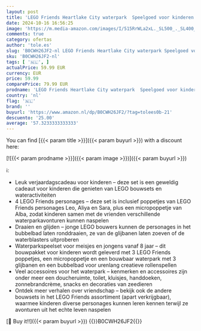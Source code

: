 ```yaml
---
layout: post
title: 'LEGO Friends Heartlake City waterpark  Speelgoed voor kinderen vanaf 8 jaar met 3 Poppetjes  een Micropoppetje  3 Glijbanen en een Bubbelbad  Rollenspel Cadeau voor Meisjes en Jongens 42630'
date: 2024-10-16 16:56:25
image: 'https://m.media-amazon.com/images/I/515RrWLa2xL._SL500_._SL400_.jpg'
comments: true
category: ofertas
author: 'tole.es'
slug: 'B0CWH26JF2-nl LEGO Friends Heartlake City waterpark Speelgoed voor...'
sku: 'B0CWH26JF2-nl'
tags: [ '🇳🇱', ]
actualPrice: 59.99 EUR
currency: EUR
price: 59.99
comparePrice: 79.99 EUR
prodname: 'LEGO Friends Heartlake City waterpark  Speelgoed voor kinderen vanaf 8 jaar met 3 Poppetjes  een Micropoppetje  3 Glijbanen en een Bubbelbad  Rollenspel Cadeau voor Meisjes en Jongens 42630'
country: 'nl'
flag: '🇳🇱'
brand: ''
buyurl: 'https://www.amazon.nl/dp/B0CWH26JF2/?tag=tolees0b-21'
descuento: '25.00'
average: '57.3233333333333'
---
```


You can find [{{< param title >}}]({{< param buyurl >}}) with a discount here:

[![{{< param prodname >}}]({{< param image >}})]({{< param buyurl >}})

ℹ️:

- Leuk verjaardagscadeau voor kinderen – deze set is een geweldig cadeaut voor kinderen die genieten van LEGO bouwsets en wateractiviteiten
- 4 LEGO Friends personages – deze set is inclusief poppetjes van LEGO Friends personages Leo, Aliya en Sara, plus een micropoppetje van Alba, zodat kinderen samen met de vrienden verschillende waterparkavonturen kunnen naspelen
- Draaien en glijden – jonge LEGO bouwers kunnen de personages in het bubbelbad laten ronddraaien, ze van de glijbanen laten zoeven of de waterblasters uitproberen
- Waterparkspeelset voor meisjes en jongens vanaf 8 jaar – dit bouwpakket voor kinderen wordt geleverd met 3 LEGO Friends poppetjes, een micropoppetje en een bouwbaar waterpark met 3 glijbanen en een bubbelbad voor urenlang creatieve rollenspellen
- Veel accessoires voor het waterpark – kenmerken en accessoires zijn onder meer een doucheruimte, toilet, kluisjes, handdoeken, zonnebrandcrème, snacks en decoraties van zeedieren
- Ontdek meer verhalen over vriendschap – bekijk ook de andere bouwsets in het LEGO Friends assortiment (apart verkrijgbaar), waarmee kinderen diverse personages kunnen leren kennen terwijl ze avonturen uit het echte leven naspelen

[🛒 Buy it!!]({{< param buyurl >}})
{{<world>}}B0CWH26JF2{{</world>}}
